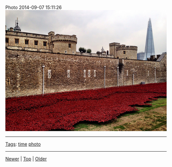 <!--
title: Photo 2014-09-07 15
date: 2020-06-28T14:57:49.015Z
tags: time, photo
-->










Photo 2014-09-07 15:11:26
![](96882209022-0.jpg)

<!--BOTTOM-POST-NAVIGATION-->
---

[Tags](tags.md): [time](tag-time.md) [photo](tag-photo.md)

---

[Newer](96803638862.md) | [Top](index.md) | [Older](97387216287.md)